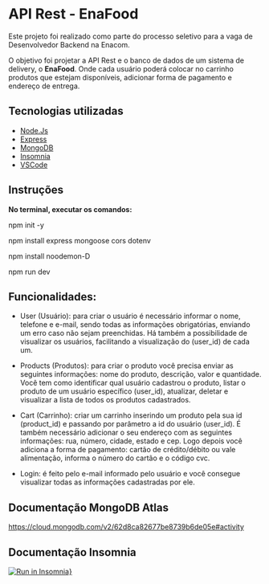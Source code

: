 # API Rest - EnaFood

Este projeto foi realizado como parte do processo seletivo para a vaga de Desenvolvedor Backend na Enacom.

O objetivo foi projetar a API Rest e o banco de dados de um sistema de delivery, o **EnaFood**. Onde cada usuário poderá colocar no carrinho produtos que estejam disponíveis, adicionar forma de pagamento e endereço de entrega.

## Tecnologias utilizadas

- [Node.Js](https://nodejs.org/en/)
- [Express](https://expressjs.com/pt-br/)
- [MongoDB](https://www.mongodb.com/atlas)
- [Insomnia](https://insomnia.rest)
- [VSCode](https://code.visualstudio.com/download)

## Instruções

**No terminal, executar os comandos:**

npm init -y

npm install express mongoose cors dotenv

npm install noodemon-D

npm run dev


## Funcionalidades:

- User (Usuário): para criar o usuário é necessário informar o nome, telefone e e-mail, sendo todas as informações obrigatórias, enviando um erro caso não sejam preenchidas. Há também a possibilidade de visualizar os usuários, facilitando a visualização do (user_id) de cada um.

- Products (Produtos): para criar o produto você precisa enviar as seguintes informações: nome do produto, descrição, valor e quantidade. Você tem como identificar qual usuário cadastrou o produto, listar o produto de um usuário específico (user_id), atualizar, deletar e visualizar a lista de todos os produtos cadastrados.

- Cart (Carrinho): criar um carrinho inserindo um produto pela sua id (product_id) e passando por parâmetro a id do usuário (user_id). É também necessário adicionar o seu endereço com as seguintes informações: rua, número, cidade, estado e cep. Logo depois você adiciona a forma de pagamento: cartão de crédito/débito ou vale alimentação, informa o número do cartão e o código cvc.

- Login: é feito pelo e-mail informado pelo usuário e você consegue visualizar todas as informações cadastradas por ele.

## Documentação MongoDB Atlas

https://cloud.mongodb.com/v2/62d8ca82677be8739b6de05e#activity


## Documentação Insomnia

[![Run in Insomnia}](https://insomnia.rest/images/run.svg)](https://insomnia.rest/run/?label=enafood&uri=https%3A%2F%2Fraw.githubusercontent.com%2FLudmilaASouza%2Fenafood%2Fmain%2Fsrc%2FInsomnia.json)







